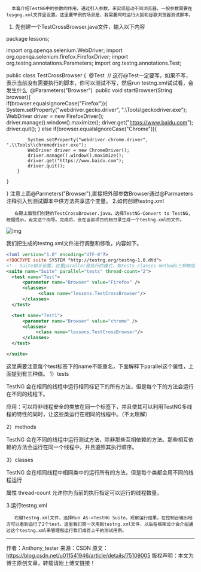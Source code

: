       本篇介绍TestNG中的参数的作用，通过引入参数，来实现启动不同浏览器，一般参数需要在tesgng.xml文件里设置。这里要举例的场景是，我需要同时运行火狐和谷歌浏览器测试脚本。

1. 先创建一个TestCrossBrowser.java文件，输入以下内容

package lessons;

import org.openqa.selenium.WebDriver;
import org.openqa.selenium.firefox.FirefoxDriver;
import org.testng.annotations.Parameters;
import org.testng.annotations.Test;

public class TestCrossBrowser {
​	@Test
​	// 这行@Test一定要写，如果不写，表示当前没有需要执行的脚本，你可以测试不写，然后run testng.xml试试看，会发生什么
​	@Parameters("Browser")
​	public  void startBrowser(String browser){
​		
​		if(browser.equalsIgnoreCase("Firefox")){
​			
			System.setProperty("webdriver.gecko.driver", ".\\Tools\\geckodriver.exe");
			WebDriver driver = new FirefoxDriver();
			driver.manage().window().maximize();
			driver.get("https://www.baidu.com");
			driver.quit();
		}
		else if(browser.equalsIgnoreCase("Chrome")){
			
			System.setProperty("webdriver.chrome.driver", ".\\Tools\\chromedriver.exe");
			WebDriver driver = new ChromeDriver();
			driver.manage().window().maximize();
			driver.get("https://www.baidu.com");
			driver.quit();
		}
		
	} 

}
注意上面@Parmeters("Browser"),直接把外部参数Browser通过@Parmaeters注释引入到测试脚本中供方法共享这个变量。
2.如何创建testng.xml

       右键上面我们创建的TestCrossBrowser.java，选择TestNG-Convert to TestNG,根据提示，走完这个向导。完成后，会在当前项目的根目录生成一个testng.xml的文件。

![img](https://img-blog.csdn.net/20170714150621719?watermark/2/text/aHR0cDovL2Jsb2cuY3Nkbi5uZXQvdTAxMTU0MTk0Ng==/font/5a6L5L2T/fontsize/400/fill/I0JBQkFCMA==/dissolve/70/gravity/Center)

我们把生成的testng.xml文件进行调整和修改，内容如下。
```xml
<?xml version="1.0" encoding="UTF-8"?>
<!DOCTYPE suite SYSTEM "http://testng.org/testng-1.0.dtd">
<!-- Suite相关设置，这里paraller是执行的模式，有tests classes methods三种取值，thread-count表示两个线程执行用例 -->
<suite name="Suite" parallel="tests" thread-count="2">
  <test name="Test">
      <parameter name="Browser" value="Firefox" />
      <classes>
      		<class name="lessons.TestCrossBrowser"/>
      </classes>
  </test> 

  <test name="Test1">
​      <parameter name="Browser" value="chrome" />
​      <classes>
​      		<class name="lessons.TestCrossBrowser"/>
​      </classes>
  </test> 

</suite> 
```
这里需要注意每个test标签下的name不能重名，下面解释下parallel这个属性，上面提到有三种值。
1）tests

TestNG 会在相同的线程中运行相同<test>标记下的所有方法，但是每个<test>下的方法会运行在不同的线程下。

应用：可以将非线程安全的类放在同一个<test>标签下，并且使其可以利用TestNG多线程的特性的同时，让这些类运行在相同的线程中。（不太理解）

2）methods

TestNG 会在不同的线程中运行测试方法，除非那些互相依赖的方法。那些相互依赖的方法会运行在同一个线程中，并且遵照其执行顺序。

3）classes

TestNG 会在相同线程中相同类中的运行所有的方法，但是每个类都会用不同的线程运行

属性 thread-count 允许你为当前的执行指定可以运行的线程数量。

3.运行testng.xml

       右键testng.xml文件，选择Run AS->TestNG Suite，观察运行结果，在控制台输出地方可以看到运行了2个test。这里我们第一次用到testng.xml文件，以后在框架设计会介绍通过这个testng.xml来管理和运行我们成百上千的测试用例。
---------------------
作者：Anthony_tester 
来源：CSDN 
原文：https://blog.csdn.net/u011541946/article/details/75109005 
版权声明：本文为博主原创文章，转载请附上博文链接！